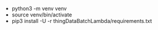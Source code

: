 - python3 -m venv venv
- source venv/bin/activate
- pip3 install -U -r thingDataBatchLambda/requirements.txt
